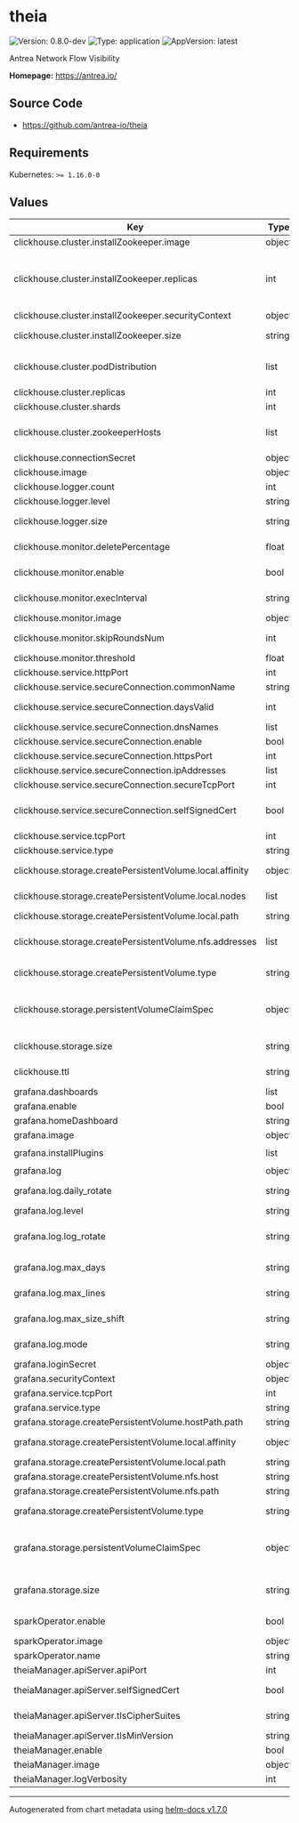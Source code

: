 # theia

![Version: 0.8.0-dev](https://img.shields.io/badge/Version-0.8.0--dev-informational?style=flat-square) ![Type: application](https://img.shields.io/badge/Type-application-informational?style=flat-square) ![AppVersion: latest](https://img.shields.io/badge/AppVersion-latest-informational?style=flat-square)

Antrea Network Flow Visibility

**Homepage:** <https://antrea.io/>

## Source Code

* <https://github.com/antrea-io/theia>

## Requirements

Kubernetes: `>= 1.16.0-0`

## Values

| Key | Type | Default | Description |
|-----|------|---------|-------------|
| clickhouse.cluster.installZookeeper.image | object | `{"pullPolicy":"IfNotPresent","repository":"projects.registry.vmware.com/antrea/theia-zookeeper","tag":"3.8.0"}` | Container image used by the ZooKeeper. |
| clickhouse.cluster.installZookeeper.replicas | int | `1` | Number of ZooKeeper replicas. It is recommended to be odd. When deploying ClickHouse cluster with more than 1 replica, 3 is the minimum number of ZooKeeper hosts required to manage replication and fault tolerance. Please refer to <https://zookeeper.apache.org/doc/current/zookeeperStarted.html#sc_RunningReplicatedZooKeeper> for more information. |
| clickhouse.cluster.installZookeeper.securityContext | object | `{"fsGroup":1000,"runAsUser":1000}` | Set securityContext. Use a specific uid, gid for zookeeper. |
| clickhouse.cluster.installZookeeper.size | string | `"5Gi"` | Memory size for each ZooKeeper pod. Can be a plain integer or as a fixed-point number using one of these quantity suffixes: E, P, T, G, M, K. Or the power-of-two equivalents: Ei, Pi, Ti, Gi, Mi, Ki. |
| clickhouse.cluster.podDistribution | list | `[{"number":1,"topologyKey":"kubernetes.io/hostname","type":"MaxNumberPerNode"}]` | Affinity for the ClickHouse Pods. By default, it allows only one ClickHouse instance per Node. Please refer to <https://github.com/Altinity/clickhouse-operator/blob/master/docs/chi-examples/99-clickhouseinstallation-max.yaml> for other distributions. |
| clickhouse.cluster.replicas | int | `1` | Number of ClickHouse replicas in each shard. |
| clickhouse.cluster.shards | int | `1` | Number of ClickHouse shards in the cluster. |
| clickhouse.cluster.zookeeperHosts | list | `[]` | To use a pre-installed ZooKeeper for ClickHouse data replication, please provide a list of your ZooKeeper hosts. To install a customized ZooKeeper, refer to <https://github.com/Altinity/clickhouse-operator/blob/master/docs/zookeeper_setup.md> |
| clickhouse.connectionSecret | object | `{"password":"clickhouse_operator_password","readOnlyPassword":"readonly_password","readOnlyUsername":"readonly","username":"clickhouse_operator"}` | Credentials to connect to ClickHouse. They will be stored in a secret. |
| clickhouse.image | object | `{"pullPolicy":"IfNotPresent","repository":"projects.registry.vmware.com/antrea/theia-clickhouse-server","tag":""}` | Container image used by ClickHouse. |
| clickhouse.logger.count | int | `4` | The number of archived log files that ClickHouse stores. |
| clickhouse.logger.level | string | `"information"` | Logging level. Acceptable values: trace, debug, information, warning, error. |
| clickhouse.logger.size | string | `"100M"` | Size of log files. Applies to log and errorlog. Once the file reaches size, ClickHouse archives and renames it, and creates a new log file in its place. |
| clickhouse.monitor.deletePercentage | float | `0.5` | The percentage of records in ClickHouse that will be deleted when the storage grows above threshold. Vary from 0 to 1. |
| clickhouse.monitor.enable | bool | `true` | Determine whether to run a monitor to periodically check the ClickHouse memory usage and clean data. |
| clickhouse.monitor.execInterval | string | `"1m"` | The time interval between two round of monitoring. Can be a plain integer using one of these unit suffixes ns, us (or µs), ms, s, m, h. |
| clickhouse.monitor.image | object | `{"pullPolicy":"IfNotPresent","repository":"projects.registry.vmware.com/antrea/theia-clickhouse-monitor","tag":""}` | Container image used by the ClickHouse Monitor. |
| clickhouse.monitor.skipRoundsNum | int | `3` | The number of rounds for the monitor to stop after a deletion to wait for the ClickHouse MergeTree Engine to release memory. |
| clickhouse.monitor.threshold | float | `0.5` | The storage percentage at which the monitor starts to delete old records. Vary from 0 to 1. |
| clickhouse.service.httpPort | int | `8123` | HTTP port number for ClickHouse service. |
| clickhouse.service.secureConnection.commonName | string | `"clickhouse-clickhouse.flow-visibility.svc"` | Subject's common name. Only used when selfSignedCert is true. |
| clickhouse.service.secureConnection.daysValid | int | `365` | Number of days for which the certificate will be valid. There is no automatic rotation with this method. This is ignored if selfSignedCert is false. |
| clickhouse.service.secureConnection.dnsNames | list | `[]` | Optional list of alternate DNS names; may be nil. Only used when selfSignedCert is true. |
| clickhouse.service.secureConnection.enable | bool | `false` | Determine whether to enable secure connection to ClickHouse |
| clickhouse.service.secureConnection.httpsPort | int | `8443` | HTTP protocol TLS port. |
| clickhouse.service.secureConnection.ipAddresses | list | `[]` | Optional list of IPs; may be nil. Only used when selfSignedCert is true. |
| clickhouse.service.secureConnection.secureTcpPort | int | `9440` | TCP protocol TLS port. |
| clickhouse.service.secureConnection.selfSignedCert | bool | `true` | Indicates whether to use auto-generated self-signed TLS certificates. If false, a Secret named "clickhouse-tls" must be provided with the following keys: tls.crt and tls.key. If true, the following fields commonName, ipAddresses, dnsNames, daysValid need to be provided. |
| clickhouse.service.tcpPort | int | `9000` | TCP port number for ClickHouse service. |
| clickhouse.service.type | string | `"ClusterIP"` | The type of Service exposing ClickHouse. It can be one of ClusterIP, NodePort or LoadBalancer. |
| clickhouse.storage.createPersistentVolume.local.affinity | object | `{}` | Affinity for the Local PersistentVolume. By default it requires to label the Node used to store the ClickHouse data with "antrea.io/clickhouse-data-node=". |
| clickhouse.storage.createPersistentVolume.local.nodes | list | `["kind-worker"]` | A list of Node hostnames. Required when type is "Local". Please make sure to provide (shards * replicas) Nodes. Each Node should meet affinity and have the path created on it. |
| clickhouse.storage.createPersistentVolume.local.path | string | `"/data/clickhouse"` | The local path. Required when type is "Local". |
| clickhouse.storage.createPersistentVolume.nfs.addresses | list | `["nfs.svc.cluster.local:/data"]` | A list of addresses for NFS shares in the format hostname:path, where hostname refers to NFS server hostname or IP address, and path refers to the path exported on the NFS server. Please provide (shards * replicas) addresses. |
| clickhouse.storage.createPersistentVolume.type | string | `""` | Type of PersistentVolume. Can be set to "Local" or "NFS". Please set this value to use a PersistentVolume created by Theia. |
| clickhouse.storage.persistentVolumeClaimSpec | object | `{}` | Specification for PersistentVolumeClaim. This is ignored if createPersistentVolume.type is non-empty. To use a custom PersistentVolume, please set storageClassName: "" volumeName: "<my-pv>". To dynamically provision a PersistentVolume, please set storageClassName: "<my-storage-class>". Memory storage is used if both createPersistentVolume.type and persistentVolumeClaimSpec are empty. |
| clickhouse.storage.size | string | `"8Gi"` | ClickHouse storage size. Can be a plain integer or as a fixed-point number using one of these quantity suffixes: E, P, T, G, M, K. Or the power-of-two equivalents: Ei, Pi, Ti, Gi, Mi, Ki. |
| clickhouse.ttl | string | `"12 HOUR"` | Time to live for data in the ClickHouse. Can be a plain integer using one of these unit suffixes SECOND, MINUTE, HOUR, DAY, WEEK, MONTH, QUARTER, YEAR. |
| grafana.dashboards | list | `["homepage.json","flow_records_dashboard.json","pod_to_pod_dashboard.json","pod_to_service_dashboard.json","pod_to_external_dashboard.json","node_to_node_dashboard.json","networkpolicy_dashboard.json","network_topology_dashboard.json"]` | The dashboards to be displayed in Grafana UI. The files must be put under provisioning/dashboards. |
| grafana.enable | bool | `true` | Determine whether to install Grafana. It is used as a data visualization and monitoring tool.   |
| grafana.homeDashboard | string | `"homepage.json"` | Default home dashboard. |
| grafana.image | object | `{"pullPolicy":"IfNotPresent","repository":"projects.registry.vmware.com/antrea/theia-grafana","tag":"8.3.3"}` | Container image used by Grafana. |
| grafana.installPlugins | list | `["https://downloads.antrea.io/artifacts/grafana-custom-plugins/theia-grafana-sankey-plugin-1.0.2.zip;theia-grafana-sankey-plugin","https://downloads.antrea.io/artifacts/grafana-custom-plugins/theia-grafana-chord-plugin-1.0.1.zip;theia-grafana-chord-plugin","https://downloads.antrea.io/artifacts/grafana-custom-plugins/theia-grafana-dependency-plugin-1.0.2.zip;theia-grafana-dependency-plugin","grafana-clickhouse-datasource 1.0.1"]` | Grafana plugins to install. |
| grafana.log | object | `{"daily_rotate":"true","level":"info","log_rotate":"true","max_days":"7","max_lines":"1000000","max_size_shift":"27","mode":"console file"}` | Grafana logging options. |
| grafana.log.daily_rotate | string | `"true"` | Enable daily rotation of files, valid options are false or true. Default is true. Only applicable when “file” used in [log] mode. |
| grafana.log.level | string | `"info"` | Logging level. Options are “debug”, “info”, “warn”, “error”, and “critical”. Default is info. |
| grafana.log.log_rotate | string | `"true"` | Enable automated log rotation, valid options are false or true. Default is true. When enabled use the max_lines, max_size_shift, daily_rotate and max_days to configure the behavior of the log rotation. Only applicable when “file” used in [log] mode. |
| grafana.log.max_days | string | `"7"` | Maximum number of days to keep log files. Default is "7". Only applicable when “file” used in [log] mode. |
| grafana.log.max_lines | string | `"1000000"` | Maximum lines per file before rotating it. Default is "1000000". Only applicable when “file” used in [log] mode. |
| grafana.log.max_size_shift | string | `"27"` | Maximum size of file before rotating it. Default is "27", which means 1 << 27, 128MB. Only applicable when “file” used in [log] mode. |
| grafana.log.mode | string | `"console file"` | Logging mode. Options are “console”, “file”, and “syslog”. Default is “console” and “file”. Use spaces to separate multiple modes, e.g. console file |
| grafana.loginSecret | object | `{"password":"admin","username":"admin"}` | Credentials to login to Grafana. They will be stored in a Secret. |
| grafana.securityContext | object | `{"fsGroup":472,"supplementalGroups":[0]}` | Set securityContext. Use a specific uid, gid for grafana. |
| grafana.service.tcpPort | int | `3000` | TCP port number for the Grafana service. |
| grafana.service.type | string | `"NodePort"` | The type of Service exposing Grafana. It must be one of NodePort or LoadBalancer. |
| grafana.storage.createPersistentVolume.hostPath.path | string | `"/data/grafana"` | The host path. Required when type is "HostPath". |
| grafana.storage.createPersistentVolume.local.affinity | object | `{}` | Affinity for the Local PersistentVolume. By default it requires to label the Node used to store the Grafana configuration files with "antrea.io/grafana-config-node=". |
| grafana.storage.createPersistentVolume.local.path | string | `"/data/grafana"` | The local path. Required when type is "Local". |
| grafana.storage.createPersistentVolume.nfs.host | string | `""` | The NFS server hostname or IP address. Required when type is "NFS". |
| grafana.storage.createPersistentVolume.nfs.path | string | `""` | The path exported on the NFS server. Required when type is "NFS". |
| grafana.storage.createPersistentVolume.type | string | `"HostPath"` | Type of PersistentVolume. Can be set to "HostPath", "Local" or "NFS". Please set this value to use a PersistentVolume created by Theia. |
| grafana.storage.persistentVolumeClaimSpec | object | `{}` | Specification for PersistentVolumeClaim. This is ignored if createPersistentVolume.type is non-empty. To use a custom PersistentVolume, please set storageClassName: "" volumeName: "<my-pv>". To dynamically provision a PersistentVolume, please set storageClassName: "<my-storage-class>". HostPath storage is used if both createPersistentVolume.type and persistentVolumeClaimSpec are empty. |
| grafana.storage.size | string | `"1Gi"` | Grafana storage size. It is used to store Grafana configuration files. Can be a plain integer or as a fixed-point number using one of these quantity suffixes: E, P, T, G, M, K. Or the power-of-two equivalents: Ei, Pi, Ti, Gi, Mi, Ki. |
| sparkOperator.enable | bool | `false` | Determine whether to install Spark Operator. It is required to run Network Policy Recommendation and Throughput Anomaly Detection jobs. |
| sparkOperator.image | object | `{"pullPolicy":"IfNotPresent","repository":"projects.registry.vmware.com/antrea/theia-spark-operator","tag":"v1beta2-1.3.3-3.1.1"}` | Container image used by Spark Operator. |
| sparkOperator.name | string | `"theia"` | Name of Spark Operator. |
| theiaManager.apiServer.apiPort | int | `11347` | The port for the Theia Manager APIServer to serve on. |
| theiaManager.apiServer.selfSignedCert | bool | `true` | Indicates whether to use auto-generated self-signed TLS certificates. If false, a Secret named "theia-manager-tls" must be provided with the following keys: ca.crt, tls.crt, tls.key. |
| theiaManager.apiServer.tlsCipherSuites | string | `""` | Comma-separated list of cipher suites that will be used by the Theia Manager APIservers. If empty, the default Go Cipher Suites will be used. |
| theiaManager.apiServer.tlsMinVersion | string | `""` | TLS min version from: VersionTLS10, VersionTLS11, VersionTLS12, VersionTLS13. |
| theiaManager.enable | bool | `true` | Determine whether to install Theia Manager. |
| theiaManager.image | object | `{"pullPolicy":"IfNotPresent","repository":"projects.registry.vmware.com/antrea/theia-manager","tag":""}` | Container image used by Theia Manager. |
| theiaManager.logVerbosity | int | `0` | Log verbosity switch for Theia Manager. |

----------------------------------------------
Autogenerated from chart metadata using [helm-docs v1.7.0](https://github.com/norwoodj/helm-docs/releases/v1.7.0)

